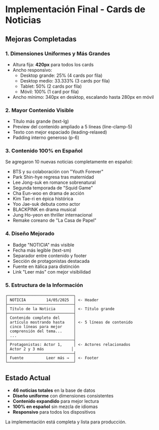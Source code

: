 # Implementación Final - Cards de Noticias

## Mejoras Completadas

### 1. Dimensiones Uniformes y Más Grandes
- Altura fija: **420px** para todos los cards
- Ancho responsivo:
  - Desktop grande: 25% (4 cards por fila)
  - Desktop medio: 33.333% (3 cards por fila)
  - Tablet: 50% (2 cards por fila)
  - Móvil: 100% (1 card por fila)
- Ancho mínimo: 340px en desktop, escalando hasta 280px en móvil

### 2. Mayor Contenido Visible
- Título más grande (text-lg)
- Preview del contenido ampliado a 5 líneas (line-clamp-5)
- Texto con mejor espaciado (leading-relaxed)
- Padding interno generoso (p-6)

### 3. Contenido 100% en Español
Se agregaron 10 nuevas noticias completamente en español:
- BTS y su colaboración con "Youth Forever"
- Park Shin-hye regresa tras maternidad
- Lee Jong-suk en romance sobrenatural
- Segunda temporada de "Squid Game"
- Cha Eun-woo en drama de acción
- Kim Tae-ri en épica histórica
- Yoo Jae-suk debuta como actor
- BLACKPINK en drama musical
- Jung Ho-yeon en thriller internacional
- Remake coreano de "La Casa de Papel"

### 4. Diseño Mejorado
- Badge "NOTICIA" más visible
- Fecha más legible (text-sm)
- Separador entre contenido y footer
- Sección de protagonistas destacada
- Fuente en itálica para distinción
- Link "Leer más" con mejor visibilidad

### 5. Estructura de la Información
```
┌─────────────────────────────┐
│ NOTICIA         14/05/2025  │ <- Header
├─────────────────────────────┤
│ Título de la Noticia        │ <- Título grande
├─────────────────────────────┤
│ Contenido completo del      │
│ artículo mostrando hasta    │ <- 5 líneas de contenido
│ cinco líneas para mejor     │
│ comprensión del tema...     │
│ ...                         │
├─────────────────────────────┤
│ Protagonistas: Actor 1,     │ <- Actores relacionados
│ Actor 2 y 3 más            │
├─────────────────────────────┤
│ Fuente          Leer más →  │ <- Footer
└─────────────────────────────┘
```

## Estado Actual
- **46 noticias totales** en la base de datos
- **Diseño uniforme** con dimensiones consistentes
- **Contenido expandido** para mejor lectura
- **100% en español** sin mezcla de idiomas
- **Responsivo** para todos los dispositivos

La implementación está completa y lista para producción.